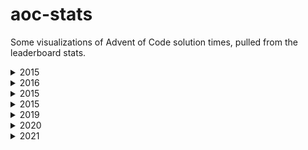 # aoc-stats

Some visualizations of Advent of Code solution times, pulled from the leaderboard stats. 

<details>
<summary>2015</summary>

![2015](https://github.com/Azcobu/aoc-stats/blob/master/aoc-2015.png?raw=true)

</details>

<details>
<summary>2016</summary>

![2016](https://github.com/Azcobu/aoc-stats/blob/master/aoc-2016.png?raw=true)

</details>

<details>
<summary>2015</summary>

![2017](https://github.com/Azcobu/aoc-stats/blob/master/aoc-2017.png?raw=true)

</details>

<details>
<summary>2015</summary>

![2018](https://github.com/Azcobu/aoc-stats/blob/master/aoc-2018.png?raw=true)

</details>

<details>
<summary>2019</summary>

![2015](https://github.com/Azcobu/aoc-stats/blob/master/aoc-2019.png?raw=true)

</details>

<details>
<summary>2020</summary>

![2015](https://github.com/Azcobu/aoc-stats/blob/master/aoc-2020.png?raw=true)

</details>

<details>
<summary>2021</summary>

![2015](https://github.com/Azcobu/aoc-stats/blob/master/aoc-2021.png?raw=true)

</details>

